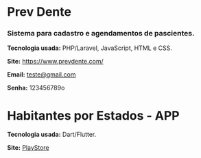 # Prev Dente

### Sistema para cadastro e agendamentos de pascientes.

**Tecnologia usada:** PHP/Laravel, JavaScript, HTML e CSS.

**Site:** https://www.prevdente.com/ 

**Email:** teste@gmail.com

**Senha:** 123456789o

# Habitantes por Estados - APP

**Tecnologia usada:** Dart/Flutter.

**Site:** [PlayStore](https://play.google.com/store/apps/details?id=com.habitantesestados.habitantes_estados_app)

